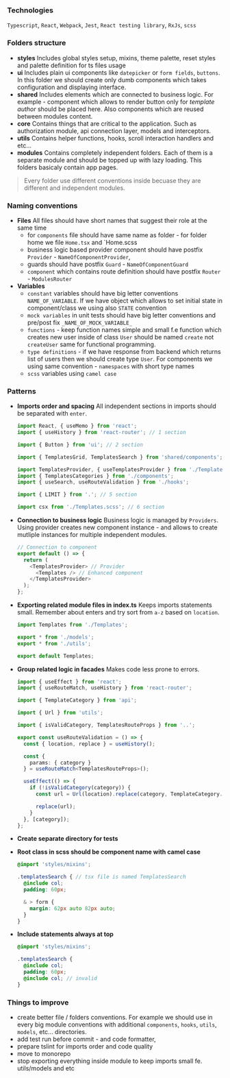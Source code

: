 ### Technologies
`Typescript`, 
`React`, 
`Webpack`, 
`Jest`, 
`React testing library`, 
`RxJs`,
`scss`

### Folders structure
- **styles**
  Includes global styles setup, mixins, theme palette, reset styles and palette definition for ts files usage
- **ui**
    Includes plain ui components like `datepicker` or `form fields`, `buttons`. In this folder we should create only dumb components which takes configuration and displaying interface. 
- **shared** 
Includes elements which are connected to business logic. For example - component which allows to render button only for *template author* should be placed here.
Also components which are reused between modules content. 
- **core**
Contains things that are critical to the application. Such as authorization module, api connection layer, models and interceptors.
- **utils** 
Contains helper functions, hooks, scroll interaction handlers and etc...
- **modules**
Contains completely independent folders. Each of them is a separate module and should be topped up with lazy loading.
This folders basicaly contain app pages.

> Every folder use different conventions inside becuase they are different and independent modules.

### Naming conventions

- **Files**
All files should have short names that suggest their role at the same time
    - for `components` file should have same name as folder - for folder home we file `Home.tsx` and `Home.scss
    - business logic based provider component should have postfix `Provider` - `NameOfComponentProvider`,
    - guards should have postfix `Guard` - `NameOfComponentGuard`
    - `component` which contains route definition should have postfix `Router` - `ModulesRouter`
- **Variables**
    - `constant` variables should have big letter conventions `NAME_OF_VARIABLE`. If we have object which allows to set initial state in component/class we using also `STATE` convention
    - `mock variables` in unit tests should have big letter conventions and pre/post fix `_NAME_OF_MOCK_VARIABLE_`
    - `functions` - keep function names simple and small f.e function which creates new user inside of class `User` should be named `create` not `createUser` same for functional programming. 
    - `type definitions` - if we have response from backend which returns list of users then we should create type `User`. For components we using same convention - `namespaces` with short type names
    - `scss` variables using `camel case`


### Patterns

- **Imports order and spacing**
All independent sections in imports should be separated with `enter`.
    ```ts
    import React, { useMemo } from 'react';
    import { useHistory } from 'react-router'; // 1 section
    
    import { Button } from 'ui'; // 2 section
    
    import { TemplatesGrid, TemplatesSearch } from 'shared/components'; // 3 section
    
    import TemplatesProvider, { useTemplatesProvider } from './TemplatesProvider'; // 4 section
    import { TemplatesCategories } from './components';
    import { useSearch, useRouteValidation } from './hooks';
    
    import { LIMIT } from '.'; // 5 section
    
    import csx from './Templates.scss'; // 6 section
    
    ```
- **Connection to business logic**
Business logic is managed by `Providers`. Using provider creates new component instance - and allows to create mutliple instances for multiple independent modules. 

    ```ts
    // Connection to component
    export default () => {
      return (
        <TemplatesProvider> // Provider
          <Templates /> // Enhanced component
        </TemplatesProvider>
      );
    };
    ```

- **Exporting related module files in index.ts**
Keeps imports statements small. Remember about enters and try sort from `a-z` based on `location`.
    ```ts
    import Templates from './Templates';

    export * from './models';
    export * from './utils';
    
    export default Templates;
    ```
- **Group related logic in facades**
Makes code less prone to errors.
    ```ts
    import { useEffect } from 'react';
    import { useRouteMatch, useHistory } from 'react-router';
    
    import { TemplateCategory } from 'api';
    
    import { Url } from 'utils';
    
    import { isValidCategory, TemplatesRouteProps } from '..';
    
    export const useRouteValidation = () => {
      const { location, replace } = useHistory();
    
      const {
        params: { category }
      } = useRouteMatch<TemplatesRouteProps>();
    
      useEffect(() => {
        if (!isValidCategory(category)) {
          const url = Url(location).replace(category, TemplateCategory.ALL).value();
    
          replace(url);
        }
      }, [category]);
    };
    ```
- **Create separate directory for tests**  
- **Root class in scss should be component name with camel case**
    ```scss
    @import 'styles/mixins';

    .templatesSearch { // tsx file is named TemplatesSearch
      @include col;
      padding: 60px;
    
      & > form {
        margin: 62px auto 82px auto;
      }
    }
    ```
- **Include statements always at top**
    ```scss
    @import 'styles/mixins';

    .templatesSearch { 
      @include col;
      padding: 60px;
      @include col; // invalid
    }
    ```
    
### Things to improve
- create better file / folders conventions. For example we should use in every big module conventions with additional `components`, `hooks`, `utils`, `models`, etc... directories.
- add test run before commit - and code formatter,
- prepare tslint for imports order and code quality
- move to monorepo
- stop exporting everything inside module to keep imports small fe. utils/models and etc
    
